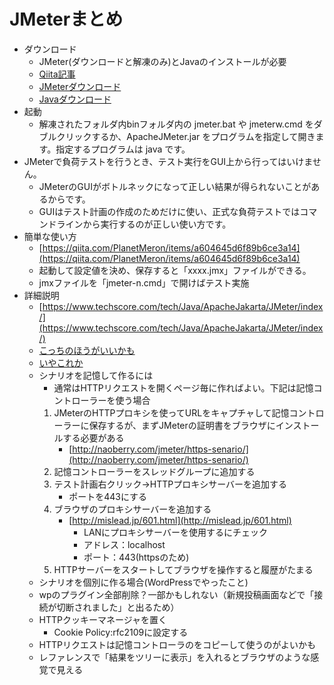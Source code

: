 # JMeterまとめ
- ダウンロード
    - JMeter(ダウンロードと解凍のみ)とJavaのインストールが必要
    - [Qiita記事](https://qiita.com/shotets/items/d553d7be0d407a9a9a53)
    - [JMeterダウンロード](http://jmeter.apache.org/download_jmeter.cgi)
    - [Javaダウンロード](https://www.java.com/ja/download/)
- 起動
    - 解凍されたフォルダ内binフォルダ内の jmeter.bat や jmeterw.cmd をダブルクリックするか、ApacheJMeter.jar をプログラムを指定して開きます。指定するプログラムは java です。
- JMeterで負荷テストを行うとき、テスト実行をGUI上から行ってはいけません。
    - JMeterのGUIがボトルネックになって正しい結果が得られないことがあるからです。
    - GUIはテスト計画の作成のためだけに使い、正式な負荷テストではコマンドラインから実行するのが正しい使い方です。
- 簡単な使い方
    - [https://qiita.com/PlanetMeron/items/a604645d6f89b6ce3a14](https://qiita.com/PlanetMeron/items/a604645d6f89b6ce3a14)
    - 起動して設定値を決め、保存すると「xxxx.jmx」ファイルができる。
    - jmxファイルを「jmeter-n.cmd」で開けばテスト実施
- 詳細説明
    - [https://www.techscore.com/tech/Java/ApacheJakarta/JMeter/index/](https://www.techscore.com/tech/Java/ApacheJakarta/JMeter/index/)
    - [こっちのほうがいいかも](http://naoberry.com/jmeter/category/senario/page/2/)
    - [いやこれか](http://mislead.jp/601.html)
    - シナリオを記憶して作るには
        - 通常はHTTPリクエストを開くページ毎に作ればよい。下記は記憶コントローラーを使う場合
        1. JMeterのHTTPプロキシを使ってURLをキャプチャして記憶コントローラーに保存するが、まずJMeterの証明書をブラウザにインストールする必要がある
            - [http://naoberry.com/jmeter/https-senario/](http://naoberry.com/jmeter/https-senario/)
        2. 記憶コントローラーをスレッドグループに追加する
        3. テスト計画右クリック→HTTPプロキシサーバーを追加する
            - ポートを443にする
        4. ブラウザのプロキシサーバーを追加する
            - [http://mislead.jp/601.html](http://mislead.jp/601.html)
                - LANにプロキシサーバーを使用するにチェック
                - アドレス：localhost
                - ポート：443(httpsのため)
        5. HTTPサーバーをスタートしてブラウザを操作すると履歴がたまる
     - シナリオを個別に作る場合(WordPressでやったこと)
     - wpのプラグイン全部削除？一部かもしれない（新規投稿画面などで「接続が切断されました」と出るため）
     - HTTPクッキーマネージャを置く
        - Cookie Policy:rfc2109に設定する
     - HTTPリクエストは記憶コントローラのをコピーして使うのがよいかも
     - レファレンスで「結果をツリーに表示」を入れるとブラウザのような感覚で見える
